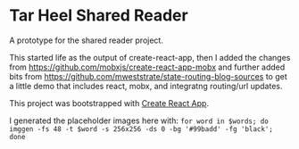 # Tar Heel Shared Reader

A prototype for the shared reader project.

This started life as the output of create-react-app, then I added the
changes from https://github.com/mobxjs/create-react-app-mobx and
further added bits from https://github.com/mweststrate/state-routing-blog-sources to get a little demo that includes react, mobx, and
integratng routing/url updates. 

This project was bootstrapped with [Create React App](https://github.com/facebookincubator/create-react-app).

I generated the placeholder images here with:
```for word in $words; do imggen -fs 48 -t $word -s 256x256 -ds 0 -bg '#99badd' -fg 'black'; done```
